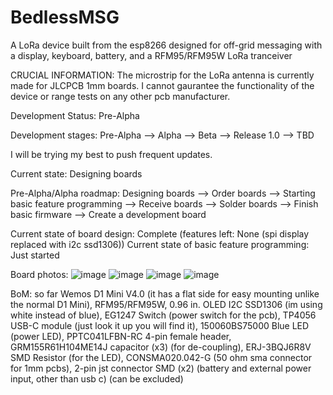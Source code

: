 # BedlessMSG
A LoRa device built from the esp8266 designed for off-grid messaging with a display, keyboard, battery, and a RFM95/RFM95W LoRa tranceiver


CRUCIAL INFORMATION:
The microstrip for the LoRa antenna is currently made for JLCPCB 1mm boards. I cannot gaurantee the functionality of the device or range tests on any other pcb manufacturer.


Development Status:
Pre-Alpha

Development stages: Pre-Alpha --> Alpha --> Beta --> Release 1.0 --> TBD


I will be trying my best to push frequent updates.

Current state: Designing boards

Pre-Alpha/Alpha roadmap: Designing boards --> Order boards --> Starting basic feature programming --> Receive boards --> Solder boards --> Finish basic firmware --> Create a development board

Current state of board design: Complete (features left: None (spi display replaced with i2c ssd1306))
Current state of basic feature programming: Just started

Board photos:
![image](https://github.com/BedlessBlade/BedlessMSG/assets/71991602/276aa1a7-efaa-4d1b-ae5c-9d6fcf4c3274)
![image](https://github.com/BedlessBlade/BedlessMSG/assets/71991602/a83e57b3-5d67-4a06-9c06-ffafa56d16b4)
![image](https://github.com/BedlessBlade/BedlessMSG/assets/71991602/dc64bfee-8421-4453-9c38-566e7c7aa546)
![image](https://github.com/BedlessBlade/BedlessMSG/assets/71991602/b2e87a25-e240-452f-94b8-b5b5bbd507ff)


BoM: so far
Wemos D1 Mini V4.0 (it has a flat side for easy mounting unlike the normal D1 Mini),
RFM95/RFM95W,
0.96 in. OLED I2C SSD1306 (im using white instead of blue),
EG1247 Switch (power switch for the pcb),
TP4056 USB-C module (just look it up you will find it),
‎150060BS75000‎ Blue LED (power LED),
‎PPTC041LFBN-RC‎ 4-pin female header,
GRM155R61H104ME14J capacitor (x3) (for de-coupling),
ERJ-3BQJ6R8V SMD Resistor (for the LED),
CONSMA020.042-G (50 ohm sma connector for 1mm pcbs),
2-pin jst connector SMD (x2) (battery and external power input, other than usb c) (can be excluded)
